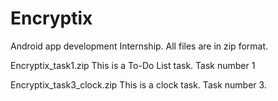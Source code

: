 # Encryptix
Android app development Internship. All files are in zip format.

Encryptix_task1.zip
This is a To-Do List task. Task number 1 

Encryptix_task3_clock.zip
This is a clock task. Task number 3.
